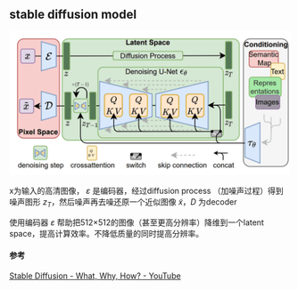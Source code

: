 ## stable diffusion model

![stable-diffusion](./imags/stable-diffusion.png)

x为输入的高清图像， ${\varepsilon}$ 是编码器，经过diffusion process （加噪声过程）得到噪声图形 $z_T$，然后噪声再去噪还原一个近似图像 $\tilde{x}$，$D$ 为decoder

使用编码器 ${\varepsilon}$ 帮助把512$\times$512的图像（甚至更高分辨率）降维到一个latent space，提高计算效率。不降低质量的同时提高分辨率。



#### 参考

[Stable Diffusion - What, Why, How? - YouTube](https://www.youtube.com/watch?v=ltLNYA3lWAQ&t=5s)